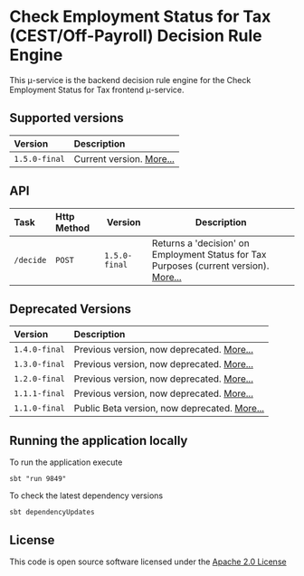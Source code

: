 # Check Employment Status for Tax (CEST/Off-Payroll) Decision Rule Engine

This μ-service is the backend decision rule engine for the Check Employment Status for Tax frontend μ-service.

## Supported versions 
| Version | Description |
|:--------|:------------|
|`1.5.0-final`|Current version. [More...](./docs/api_1.5.0-final.md)|


## API
| Task    | Http Method | Version   | Description |
|:--------|:------------|-----------|-------------|
|`/decide`  | `POST`    |`1.5.0-final`|Returns a 'decision' on Employment Status for Tax Purposes (current version). [More...](./docs/api_1.5.0-final.md)|


## Deprecated Versions
| Version | Description |
|:--------|:------------|
|`1.4.0-final`|Previous version, now deprecated. [More...](./docs/api_1.4.0-final.md)|
|`1.3.0-final`|Previous version, now deprecated. [More...](./docs/api_1.3.0-final.md)|
|`1.2.0-final`|Previous version, now deprecated. [More...](./docs/api_1.2.0-final.md)|
|`1.1.1-final`|Previous version, now deprecated. [More...](./docs/api_1.1.1-final.md)|
|`1.1.0-final`|Public Beta version, now deprecated. [More...](./docs/api_1.1.0-final.md)|


## Running the application locally
To run the application execute

```
sbt "run 9849" 

```

To check the latest dependency versions

```
sbt dependencyUpdates

```
 
## License

This code is open source software licensed under the [Apache 2.0 License](http://www.apache.org/licenses/LICENSE-2.0.html)
